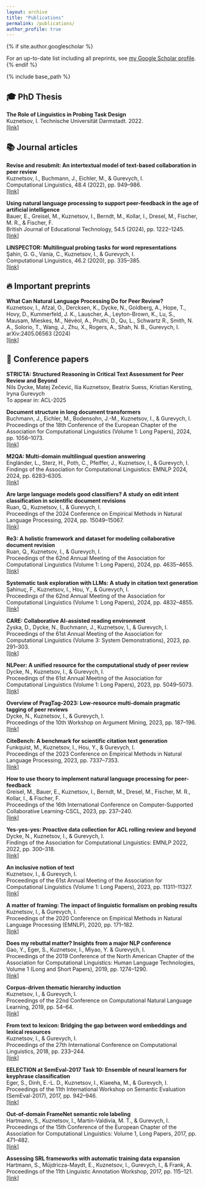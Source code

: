 ```yaml
---
layout: archive
title: "Publications"
permalink: /publications/
author_profile: true
---
```


{% if site.author.googlescholar %}
  <div class="wordwrap">For an up-to-date list including all preprints, see <a href="{{site.author.googlescholar}}">my Google Scholar profile</a>.</div>
{% endif %}

{% include base_path %}

## 🎓 PhD Thesis

**The Role of Linguistics in Probing Task Design**\
Kuznetsov, I. Technische Universität Darmstadt. 2022.\
[[link]](https://tuprints.ulb.tu-darmstadt.de/19851/)

## 📚 Journal articles
**Revise and resubmit: An intertextual model of text-based collaboration in peer review**\
Kuznetsov, I., Buchmann, J., Eichler, M., & Gurevych, I.\
Computational Linguistics, 48.4 (2022), pp. 949–986.\
[[link]](https://direct.mit.edu/coli/article/48/4/949/112555/Revise-and-Resubmit-An-Intertextual-Model-of-Text)

**Using natural language processing to support peer-feedback in the age of artificial intelligence**\
Bauer, E., Greisel, M., Kuznetsov, I., Berndt, M., Kollar, I., Dresel, M., Fischer, M. R., & Fischer, F.\
British Journal of Educational Technology, 54.5 (2024), pp. 1222–1245.\
[[link]](https://bera-journals.onlinelibrary.wiley.com/doi/full/10.1111/bjet.13336)

**LINSPECTOR: Multilingual probing tasks for word representations**\
Şahin, G. G., Vania, C., Kuznetsov, I., & Gurevych, I.\
Computational Linguistics, 46.2 (2020), pp. 335–385.\
[[link]](https://aclanthology.org/2020.cl-2.4/)

## 🔥 Important preprints

**What Can Natural Language Processing Do for Peer Review?**\
Kuznetsov, I., Afzal, O., Dercksen, K., Dycke, N., Goldberg, A., Hope, T., Hovy, D., Kummerfeld, J. K., Lauscher, A., Leyton-Brown, K., Lu, S., Mausam, Mieskes, M., Névéol, A., Pruthi, D., Qu, L., Schwartz R., Smith, N. A., Solorio, T., Wang, J., Zhu, X., Rogers, A., Shah, N. B., Gurevych, I.\
arXiv:2405.06563 (2024) \
[[link]](https://arxiv.org/abs/2405.06563)

## 📖 Conference papers

**STRICTA: Structured Reasoning in Critical Text Assessment for Peer Review and Beyond**\
Nils Dycke, Matej Zečević, Ilia Kuznetsov, Beatrix Suess, Kristian Kersting, Iryna Gurevych\
To appear in: ACL-2025

**Document structure in long document transformers**\
Buchmann, J., Eichler, M., Bodensohn, J.-M., Kuznetsov, I., & Gurevych, I.\
Proceedings of the 18th Conference of the European Chapter of the Association for Computational Linguistics (Volume 1: Long Papers), 2024, pp. 1056–1073.\
[[link]](https://aclanthology.org/2024.eacl-long.64/)

**M2QA: Multi-domain multilingual question answering**\
Engländer, L., Sterz, H., Poth, C., Pfeiffer, J., Kuznetsov, I., & Gurevych, I.\
Findings of the Association for Computational Linguistics: EMNLP 2024, 2024, pp. 6283–6305.\
[[link]](https://aclanthology.org/2024.findings-emnlp.365/)

**Are large language models good classifiers? A study on edit intent classification in scientific document revisions**\
Ruan, Q., Kuznetsov, I., & Gurevych, I.\
Proceedings of the 2024 Conference on Empirical Methods in Natural Language Processing, 2024, pp. 15049–15067.\
[[link]](https://aclanthology.org/2024.emnlp-main.839/)

**Re3: A holistic framework and dataset for modeling collaborative document revision**\
Ruan, Q., Kuznetsov, I., & Gurevych, I.\
Proceedings of the 62nd Annual Meeting of the Association for Computational Linguistics (Volume 1: Long Papers), 2024, pp. 4635–4655.\
[[link]](https://aclanthology.org/2024.acl-long.255/)

**Systematic task exploration with LLMs: A study in citation text generation**\
Şahinuç, F., Kuznetsov, I., Hou, Y., & Gurevych, I.\
Proceedings of the 62nd Annual Meeting of the Association for Computational Linguistics (Volume 1: Long Papers), 2024, pp. 4832–4855.\
[[link]](https://aclanthology.org/2024.acl-long.265/)

**CARE: Collaborative AI-assisted reading environment**\
Zyska, D., Dycke, N., Buchmann, J., Kuznetsov, I., & Gurevych, I.\
Proceedings of the 61st Annual Meeting of the Association for Computational Linguistics (Volume 3: System Demonstrations), 2023, pp. 291–303.\
[[link]](https://aclanthology.org/2023.acl-demo.28/)

**NLPeer: A unified resource for the computational study of peer review**\
Dycke, N., Kuznetsov, I., & Gurevych, I.\
Proceedings of the 61st Annual Meeting of the Association for Computational Linguistics (Volume 1: Long Papers), 2023, pp. 5049–5073.\
[[link]](https://aclanthology.org/2023.acl-long.277/)

**Overview of PragTag-2023: Low-resource multi-domain pragmatic tagging of peer reviews**\
Dycke, N., Kuznetsov, I., & Gurevych, I.\
Proceedings of the 10th Workshop on Argument Mining, 2023, pp. 187–196.\
[[link]](https://aclanthology.org/2023.argmining-1.21/)

**CiteBench: A benchmark for scientific citation text generation**\
Funkquist, M., Kuznetsov, I., Hou, Y., & Gurevych, I.\
Proceedings of the 2023 Conference on Empirical Methods in Natural Language Processing, 2023, pp. 7337–7353.\
[[link]](https://aclanthology.org/2023.emnlp-main.455/)

**How to use theory to implement natural language processing for peer-feedback**\
Greisel, M., Bauer, E., Kuznetsov, I., Berndt, M., Dresel, M., Fischer, M. R., Kollar, I., & Fischer, F.\
Proceedings of the 16th International Conference on Computer-Supported Collaborative Learning-CSCL, 2023, pp. 237–240.\
[[link]](https://repository.isls.org/handle/1/9202)

**Yes-yes-yes: Proactive data collection for ACL rolling review and beyond**\
Dycke, N., Kuznetsov, I., & Gurevych, I.\
Findings of the Association for Computational Linguistics: EMNLP 2022, 2022, pp. 300–318.\
[[link]](https://aclanthology.org/2022.findings-emnlp.23)

**An inclusive notion of text**\
Kuznetsov, I., & Gurevych, I.\
Proceedings of the 61st Annual Meeting of the Association for Computational Linguistics (Volume 1: Long Papers), 2023, pp. 11311–11327.\
[[link]](https://aclanthology.org/2023.acl-long.633/)

**A matter of framing: The impact of linguistic formalism on probing results**\
Kuznetsov, I., & Gurevych, I.\
Proceedings of the 2020 Conference on Empirical Methods in Natural Language Processing (EMNLP), 2020, pp. 171–182.\
[[link]](https://aclanthology.org/2020.emnlp-main.13/)

**Does my rebuttal matter? Insights from a major NLP conference**\
Gao, Y., Eger, S., Kuznetsov, I., Miyao, Y. & Gurevych, I.\
Proceedings of the 2019 Conference of the North American Chapter of the Association for Computational Linguistics: Human Language Technologies, Volume 1 (Long and Short Papers), 2019, pp. 1274–1290.\
[[link]](https://aclanthology.org/N19-1129/)

**Corpus-driven thematic hierarchy induction**\
Kuznetsov, I., & Gurevych, I.\
Proceedings of the 22nd Conference on Computational Natural Language Learning, 2019, pp. 54–64.\
[[link]](https://aclanthology.org/K18-1006/)

**From text to lexicon: Bridging the gap between word embeddings and lexical resources**\
Kuznetsov, I., & Gurevych, I.\
Proceedings of the 27th International Conference on Computational Linguistics, 2018, pp. 233–244.\
[[link]](https://aclanthology.org/C18-1020/)

**EELECTION at SemEval-2017 Task 10: Ensemble of neural learners for keyphrase classification**\
Eger, S., Dinh, E.-L. D., Kuznetsov, I., Kiaeeha, M., & Gurevych, I.\
Proceedings of the 11th International Workshop on Semantic Evaluation (SemEval-2017), 2017, pp. 942–946.\
[[link]](https://aclanthology.org/S17-2163/)

**Out-of-domain FrameNet semantic role labeling**\
Hartmann, S., Kuznetsov, I., Martı́n-Valdivia, M. T., & Gurevych, I.\
Proceedings of the 15th Conference of the European Chapter of the Association for Computational Linguistics: Volume 1, Long Papers, 2017, pp. 471–482.\
[[link]](https://aclanthology.org/E17-1045/)

**Assessing SRL frameworks with automatic training data expansion**\
Hartmann, S., Mújdricza-Maydt, E., Kuznetsov, I., Gurevych, I., & Frank, A.\
Proceedings of the 11th Linguistic Annotation Workshop, 2017, pp. 115–121.\
[[link]](https://aclanthology.org/W17-0814/)



